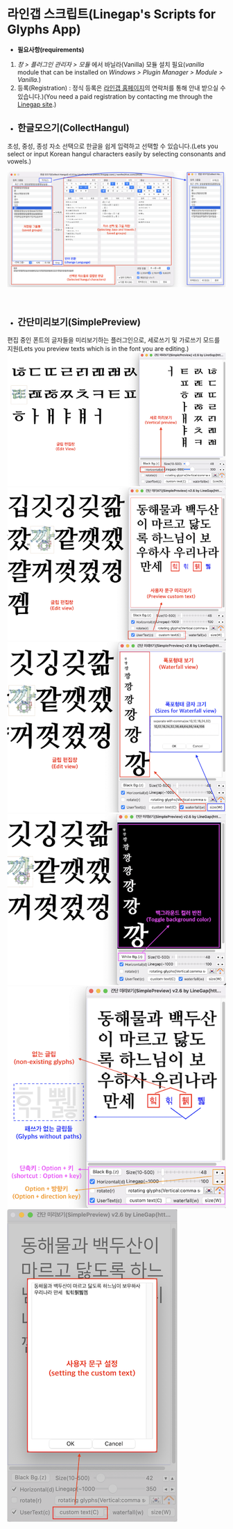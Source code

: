 # 라인갭 스크립트(Linegap's Scripts for Glyphs App)
- **필요사항(requirements)**
1. *창 > 플러그인 관리자 > 모듈* 에서 바닐라(Vanilla) 모듈 설치 필요(*vanilla* module that can be installed on *Windows > Plugin Manager > Module > Vanilla.*)
2. 등록(Registration) : 정식 등록은 <a href="http://www.linegap.com" target="_blank">라인갭 홈페이지</a>의 연락처를 통해 안내 받으실 수 있습니다.)(You need a paid registration by contacting me through the <a href="http://www.linegap.com" target="_blank">Linegap site</a>.)

- ## 한글모으기(CollectHangul) ##
초성, 중성, 종성 자소 선택으로 한글을 쉽게 입력하고 선택할 수 있습니다.(Lets you select or input Korean hangul characters easily by selecting consonants and vowels.)

![CollectHangul](./_readme/CollectHangul.png)

<br>

- ## 간단미리보기(SimplePreview) ##
편집 중인 폰트의 글자들을 미리보기하는 플러그인으로, 세로쓰기 및 가로쓰기 모드를 지원(Lets you preview texts which is in the font you are editing.)
![SimplePreview01](./_readme/SP26_00.png)
![SimplePreview01](./_readme/SP26_01.png)
![SimplePreview02](./_readme/SP26_02.png)
![SimplePreview03](./_readme/SP26_03.png)
![SimplePreview04](./_readme/SP26_04.png)
![SimplePreview05](./_readme/SP26_05.png)


